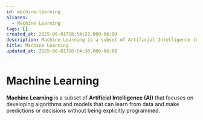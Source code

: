 ```yaml
---
id: machine-learning
aliases:
  - Machine Learning
tags: []
created_at: 2025-06-01T18:54:22.000-06:00
description: Machine Learning is a subset of Artificial Intelligence (AI) that focuses on developing algorithms and models that can learn from data and make predictions or decisions without being explicitly programmed.
title: Machine Learning
updated_at: 2025-06-01T18:54:30.000-06:00
---
```


# Machine Learning

**Machine Learning** is a subset of **Artificial Intelligence (AI)** that focuses on developing algorithms and models that can learn from data and make predictions or decisions without being explicitly programmed.


